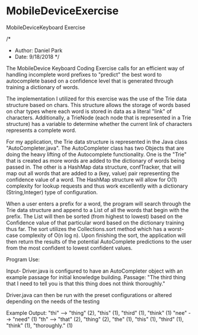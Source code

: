 # MobileDeviceExercise
MobileDeviceKeyboard Exercise

/*
 * Author: Daniel Park
 * Date: 9/18/2018
 */

The MobileDevice Keyboard Coding Exercise calls for an efficient way of handling incomplete word prefixes to "predict"
the best word to autocomplete based on a confidence level that is generated through training a dictionary of words.

The implementation I utilized for this exercise was the use of the Trie data structure based on chars. This structure
allows the storage of words based on char types where each word is stored in data as a literal "link" of characters.
Additionally, a TrieNode (each node that is represented in a Trie structure) has a variable to determine whether the
current link of characters represents a complete word.

For my application, the Trie data structure is represented in the Java class "AutoCompleter.java". The AutoCompleter class
has two Objects that are doing the heavy lifting of the Autocomplete functionality. One is the "Trie" that is created as more words
are added to the dictionary of words being passed in. The other is a HashMap data structure, confTracker, that will map out
all words that are added to a (key, value) pair representing the confidence value of a word. The HashMap structure will allow
for O(1) complexity for lookup requests and thus work excellently with a dictionary (String,Integer) type of configuration.

When a user enters a prefix for a word, the program will search through the Trie data structure and append to a List
of all the words that begin with the prefix. The List will then be sorted (from highest to lowest) based on the
Confidence value of that particular word based on the dictionary training thus far. The sort utilizes the Collections.sort
method which has a worst-case complexity of O(n log n). Upon finishing the sort, the application will then return the
results of the potential AutoComplete predictions to the user from the most confident to lowest confident values.

Program Use:

Input-
Driver.java is configured to have an AutoCompleter object with an example passage for initial knowledge building.
Passage:
"The third thing that I need to tell you is that this thing does not think thoroughly."

Driver.java can then be run with the preset configurations or altered depending on the needs of the testing

Example Output:
"thi" -->  "thing" (2), "this" (1), "third" (1), "think" (1)
"nee" -->  "need" (1)
"th" -->  "that" (2), "thing" (2), "the" (1), "this" (1), "third" (1), "think" (1), "thoroughly." (1)
